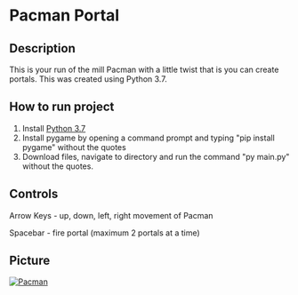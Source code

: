 Pacman Portal  
=========================
Description
-------------------
This is your run of the mill Pacman with a little twist that is you can create portals. This was created using Python 3.7.

How to run project
--------------------  
1) Install [Python 3.7](https://www.python.org/downloads/release/python-370/)   
2) Install pygame by opening a command prompt and typing "pip install pygame" without the quotes
3) Download files, navigate to directory and run the command "py main.py" without the quotes. 

Controls
--------------------  
Arrow Keys - up, down, left, right movement of Pacman

Spacebar - fire portal (maximum 2 portals at a time)

Picture  
--------

<a href="https://ibb.co/fpZ9t2z"><img src="https://i.ibb.co/YkJX83F/Pacman.png" alt="Pacman" border="0" /></a>



